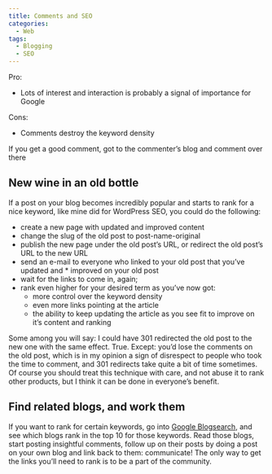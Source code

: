 ```yaml
---
title: Comments and SEO
categories:
  - Web
tags:
  - Blogging
  - SEO
---
```

Pro:

* Lots of interest and interaction is probably a signal of importance for Google

Cons:

* Comments destroy the keyword density

If you get a good comment, got to the commenter’s blog and comment over there

## New wine in an old bottle

If a post on your blog becomes incredibly popular and starts to rank for a nice keyword, like mine did for WordPress SEO, you could do the following:

* create a new page with updated and improved content
* change the slug of the old post to post-name-original
* publish the new page under the old post’s URL, or redirect the old post’s URL to the new URL
* send an e-mail to everyone who linked to your old post that you’ve updated and * improved on your old post
* wait for the links to come in, again;
* rank even higher for your desired term as you’ve now got:
  * more control over the keyword density
  * even more links pointing at the article
  * the ability to keep updating the article as you see fit to improve on it’s content and ranking

Some among you will say: I could have 301 redirected the old post to the new one with the same effect. True. Except: you’d lose the comments on the old post, which is in my opinion a sign of disrespect to people who took the time to comment, and 301 redirects take quite a bit of time sometimes. Of course you should treat this technique with care, and not abuse it to rank other products, but I think it can be done in everyone’s benefit.

## Find related blogs, and work them

If you want to rank for certain keywords, go into [Google Blogsearch](https://www.google.com/blogsearch), and see which blogs rank in the top 10 for those keywords. Read those blogs, start posting insightful comments, follow up on their posts by doing a post on your own blog and link back to them: communicate! The only way to get the links you’ll need to rank is to be a part of the community.
